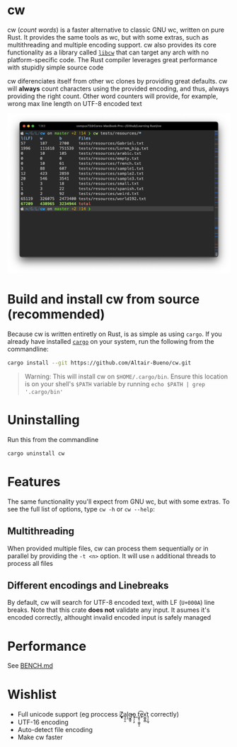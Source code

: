 # cw

cw (*count words*) is a faster alternative to classic GNU wc, written on pure
Rust. It provides the same tools as wc, but with some extras, such as
multithreading and multiple encoding support. cw also provides its core
functionality as a library called [`libcw`](crates/libcw/README.md) that can
target any arch with no platform-specific code. The Rust compiler leverages
great performance with stupidly simple source code

cw diferenciates itself from other wc clones by providing great defaults. cw
will **always** count characters using the provided encoding, and thus, always
providing the right count. Other word counters will provide, for example, wrong
max line length on UTF-8 encoded text

![img.png](.github/readme/img.png)

# Build and install cw from source (recommended)

Because cw is written entiretly on Rust, is as simple as using `cargo`. If you
already have
installed [`cargo`](https://doc.rust-lang.org/cargo/getting-started/installation.html)
on your system, run the following from the commandline:

```bash
cargo install --git https://github.com/Altair-Bueno/cw.git
```

> Warning: This will install cw on `$HOME/.cargo/bin`. Ensure this location is
> on your shell's `$PATH` variable by running `echo $PATH | grep '.cargo/bin'`

# Uninstalling

Run this from the commandline

```bash
cargo uninstall cw
```

# Features

The same functionality you'll expect from GNU wc, but with some extras. To see
the full list of options, type `cw -h` or `cw --help`:

## Multithreading

When provided multiple files, cw can process them sequentially or in parallel by
providing the `-t <n>` option. It will use `n` additional threads to process all
files

## Different encodings and Linebreaks

By default, cw will search for UTF-8 encoded text, with LF (`U+000A`) line
breaks. Note that this crate **does not** validate any input. It asumes it's
encoded correctly, althought invalid encoded input is safely managed

# Performance

See [BENCH.md](BENCH.md)

# Wishlist

- Full unicode support (eg proccess Z҉͈͓͈͎a̘͈̠̭l̨̯g̶̬͇̭o̝̹̗͎̙
  ͟t͖̙̟̹͇̥̝͡e̥͘x͚̺̭̻͘t͉͔̩̲̘ correctly)
- UTF-16 encoding
- Auto-detect file encoding
- Make cw faster